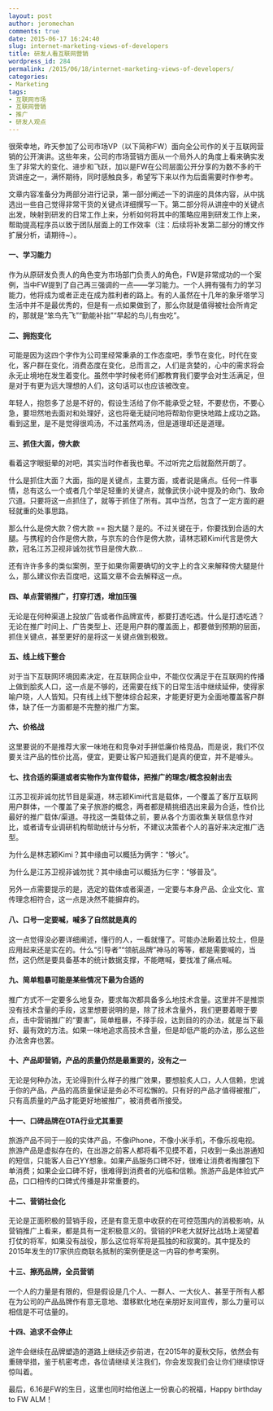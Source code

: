 ```yaml
---
layout: post
author: jeromechan
comments: true
date: 2015-06-17 16:24:40
slug: internet-marketing-views-of-developers
title: 研发人看互联网营销
wordpress_id: 284
permalink: /2015/06/18/internet-marketing-views-of-developers/
categories:
- Marketing
tags:
- 互联网市场
- 互联网营销
- 推广
- 研发人观点
---
```


很荣幸地，昨天参加了公司市场VP（以下简称FW）面向全公司作的关于互联网营销的公开演讲。这些年来，公司的市场营销方面从一个局外人的角度上看来确实发生了非常大的变化、进步和飞跃，加以是FW在公司层面公开分享的为数不多的干货讲座之一，满怀期待，同时感触良多，希望写下来以作为后面需要时作参考。




文章内容准备分为两部分进行记录，第一部分阐述一下的讲座的具体内容，从中挑选出一些自己觉得非常干货的关键点详细撰写一下。第二部分将从讲座中的关键点出发，映射到研发的日常工作上来，分析如何将其中的策略应用到研发工作上来，帮助提高程序员以致于团队层面上的工作效率（注：后续将补发第二部分的博文作扩展分析，请期待~）。





#### 一、学习能力




作为从原研发负责人的角色变为市场部门负责人的角色，FW是非常成功的一个案例，当中FW提到了自己再三强调的一点——学习能力。一个人拥有强有力的学习能力，他将成为或者正走在成为胜利者的路上。有的人虽然在十几年的象牙塔学习生活中并不是最优秀的，但是有一点如果做到了，那么你就是值得被社会所肯定的，那就是“笨鸟先飞”“勤能补拙”“早起的鸟儿有虫吃”。





#### 二、拥抱变化




可能是因为这四个字作为公司里经常秉承的工作态度吧，季节在变化，时代在变化，客户群在变化，消费态度在变化，总而言之，人们是贪婪的，心中的需求将会永无止境地在发生着变化。虽然中学时候老师们都教育我们要学会对生活满足，但是对于有更为远大理想的人们，这句话可以也应该被改变。




年轻人，抱怨多了总是不好的，假设生活给了你不能承受之轻，不要悲伤，不要心急，要坦然地去面对和处理好，这也将毫无疑问地将帮助你更快地踏上成功之路。看到这里，是不是觉得很鸡汤，不过虽然鸡汤，但是道理却还是道理。




<!-- more -->





#### 三、抓住大面，傍大款




看着这字眼挺晕的对吧，其实当时作者我也晕。不过听完之后就豁然开朗了。




什么是抓住大面？大面，指的是关键点，主要方面，或者说是痛点。任何一件事情，总有这么一个或者几个举足轻重的关键点，就像武侠小说中提及的命门、致命穴道。只要将这一点抓住了，就等于抓住了所有。其中当然，包含了一定方面的避轻就重的处事思路。




那么什么是傍大款？傍大款 == 抱大腿？是的。不过关键在于，你要找到合适的大腿。与携程的合作是傍大款，与京东的合作是傍大款，请林志颖Kimi代言是傍大款，冠名江苏卫视非诚勿扰节目是傍大款...




还有许许多多的类似案例，至于如果你需要确切的文字上的含义来解释傍大腿是什么，那么建议你去百度吧，这篇文章不会去解释这一点。





#### 四、单点营销推广，打穿打透，增加压强




无论是在何种渠道上投放广告或者作品牌宣传，都要打透吃透。什么是打透吃透？无论在推广时间上、广告类型上、还是用户群的覆盖面上，都要做到预期的层面，抓住关键点，甚至更好的是将这一关键点做到极致。





#### 五、线上线下整合




对于当下互联网环境因素决定，在互联网企业中，不能仅仅满足于在互联网的传播上做到脍炙人口，这一点是不够的，还需要在线下的日常生活中继续延伸，使得家喻户晓，人人皆知。只有线上线下整体综合起来，才能更好更为全面地覆盖客户群体，缺了任一方面都是不完整的推广方案。





#### 六、价格战




这里要说的不是推荐大家一味地在和竞争对手拼低廉价格竞品，而是说，我们不仅要关注产品的性价比高，便宜，更要让客户知道我们是真的便宜，并不是噱头。





#### 七、找合适的渠道或者实物作为宣传载体，把推广的理念/概念投射出去




江苏卫视非诚勿扰节目是渠道，林志颖Kimi代言是载体，一个覆盖了客厅互联网用户群体，一个覆盖了亲子旅游的概念，两者都是精挑细选出来最为合适，性价比最好的推广载体/渠道。寻找这一类载体之前，要从各个方面收集关联信息作对比，或者请专业调研机构帮助统计与分析，不建议决策者个人的喜好来决定推广选型。




为什么是林志颖Kimi？其中缘由可以概括为俩字：“够火”。




为什么是江苏卫视非诚勿扰？其中缘由可以概括为仨字：“够普及”。




另外一点需要提示的是，选定的载体或者渠道，一定要与本身产品、企业文化、宣传理念相符合，这一点是决然不能摒弃的。





#### 八、口号一定要喊，喊多了自然就是真的




这一点觉得没必要详细阐述，懂行的人，一看就懂了。可能办法瞅着比较土，但是应用起来还是实在的。什么“引导者”“领航品牌”神马的等等，都是需要喊的，当然，这仍然是要具备基本的统计数据支撑，不能瞎喊，要找准了痛点喊。





#### 九、简单粗暴可能是某些情况下最为合适的




推广方式不一定要多么地复杂，要求每次都具备多么地技术含量。这里并不是推崇没有技术含量的手段，这里想要说明的是，除了技术含量外，我们更要着眼于要点，击中营销推广的“要害”，简单粗暴，不择手段，达到目的的办法，就是当下最好、最有效的方法。如果一味地追求高技术含量，但是却低产能的办法，那么这些办法舍弃也罢。





#### 十、产品即营销，产品的质量仍然是最重要的，没有之一




无论是何种办法，无论得到什么样子的推广效果，要想脍炙人口，人人信赖，忠诚于你的产品，产品的高质量保证是务必不可松懈的。只有好的产品才值得被推广，只有高质量的产品才能更好地被推广，被消费者所接受。





#### 十一、口碑品牌在OTA行业尤其重要




旅游产品不同于一般的实体产品，不像iPhone，不像小米手机，不像乐视电视。旅游产品是虚拟存在的，在出游之前客人都将看不见摸不着，只收到一条出游通知的短信，只能客人自己YY想象。如果产品服务口碑不好，很难让消费者掏腰包下单消费；如果企业口碑不好，很难得到消费者的光临和信赖。旅游产品是体验式产品，口口相传的口碑式传播是非常重要的。





#### 十二、营销社会化




无论是正面积极的营销手段，还是有意无意中收获的在可控范围内的消极影响，从营销推广上看来，都是具有一定积极意义的。营销的PR老大就好比战场上渴望着打仗的将军，如果没有战役，那么这位将军将是孤独的和寂寞的。其中提及的2015年发生的17家供应商联名抵制的案例便是这一内容的参考案例。





#### 十三、擦亮品牌，全员营销




一个人的力量是有限的，但是假设是几个人、一群人、一大伙人、甚至于所有人都在为公司的产品品牌作有意无意地、潜移默化地在亲朋好友间宣传，那么力量可以相信是不可估量的。





#### 十四、追求不会停止




途牛会继续在品牌塑造的道路上继续迈步前进，在2015年的夏秋交际，依然会有重磅举措，鉴于机密考虑，各位请继续关注我们，你会发现我们会让你们继续惊讶惊叫着。




最后，6.16是FW的生日，这里也同时给他送上一份衷心的祝福，Happy birthday to FW ALM！
